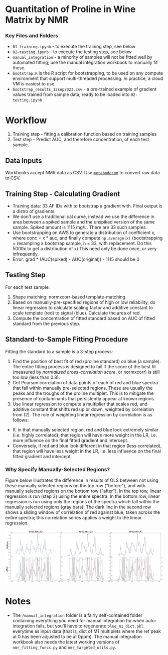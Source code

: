 # Quantitation of Proline in Wine Matrix by NMR

### Key Files and Folders

* `01-training.ipynb` - to execute the training step, see below
* `02-testing.ipynb` - to execute the testing step, see below
* `manual_integration` - a minority of samples will not be fitted well by automated fitting; use the manual integration workbook to manually fit these.
* `bootstrap.R` is the R script for bootstrapping, to be used on any compute environment that support multi-threaded processing. In practice, a cloud VM is easiest to use.
* `bootstrap_results_12sep2023.csv` - a pre-trained example of gradient values trained from sample data, ready to be loaded into `02-testing.ipynb`

# Workflow

1. Training step - fitting a calibration function based on training samples
2. Test step - Predict AUC, and therefore concentration, of each test sample. 

## Data Inputs

Workbooks accept NMR data as CSV. Use [`metabodecon`](https://github.com/spang-lab/metabodecon) to convert raw data to CSV. 

## Training Step - Calculating Gradient

* Training data: 33 AF IDs with to bootstrap a gradient with. Final output is a distro of gradients. 
* We don't use a traditional cal curve, instead we use the difference in area between a spiked sample and the unspiked version of the same sample. Spiked amount is 1115 mg/L. There are 33 such samples. 
* Use bootstrapping on AWS to generate a distribution of coefficient x, where conc = x * auc, and finally compute `np.average(x)` (bootstrapping = resampling a bootstrap sample, n = 33, with replacement. Do this 5000x to get a distribution of x) This need only be done once, or very infrequently. 
* Error: grad * (AUC(spiked) - AUC(original)) - 1115 should be 0

## Testing Step

For each test sample:

1. Shape matching: normxcorr-based template-matching. 
2. Based on manually-pre-specified regions of high or low reliability, do linear regression to calculate scaling factor and additive constant to scale template (red) to signal (blue). Calculate the area of red. 
3. Compute the concentration of fitted standard based on AUC of fitted standard from the previous step. 

## Standard-to-Sample Fitting Procedure

Fitting the standard to a sample is a 3-step process:
1. Find the position of best fit of red (proline standard) on blue (a sample). The entire fitting process is designed to fail if the score of the best fit (measured by *normalized cross-correlation score*, or normxcorr) is still too low (less than 0.8). 
2. Get Pearson correlation of data points of each of red and blue spectra that fall within manually pre-selected regions. These are usually the peaks and the troughs of the proline multiplet. This is to mitigate the presence of contaminants that persistently appear at known regions. 
3. Use linear regression to compute a multiplier that scales red, and additive constant that shifts red up or down, weighted by correlation from (2). The role of weighting linear regression by correlation is as follows:
  * If, in that manually selected region, red and blue look extremely similar (i.e. highly correlated), that region will have more weight in the LR, i.e. more influence on the final fitted gradient and intercept.
  * Conversely, if red and blue look different in that region (less correlated), that region will have less weight in the LR, i.e. less influence on the final fitted gradient and intercept.

### Why Specify Manually-Selected Regions?

Figure below illustrates the difference in results of OLS between not using these manually selected regions on the top row ("before"), and with manually selected regions on the bottom row ("after"). In the top row, linear regression is run (step 3) using the entire spectra. In the bottom row, linear regression is run using only the regions of the spectra which fall within the manually selected regions (gray bars). The dark line in the second row shows a sliding window of correlation of red against blue, taken across the entire spectra; this correlation series applies a weight to the linear regression. 

![Alt text](https://github.com/AWRIMetabolomics/pro-nmr-quant-2024/blob/master/figs/before_n_after.png)

# Notes

* The `/manual_integration` folder is a fairly self-contained folder containing everything you need for manual integration for when auto-integration fails, but you'll have to regenerate `blue_m1_dict.pkl` everytime as input data (that is, dict of M1 multiplets where the ref peak at 0 has been adjusted to be at 0ppm). The manual integration workbook also needs the latest working versions of `nmr_fitting_funcs.py` and `nmr_targeted_utils.py`. 
